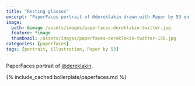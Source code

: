 ```yaml
---
title: "Resting glasses"
excerpt: "PaperFaces portrait of @dereklakin drawn with Paper by 53 on an iPad."
image: 
  path: &image /assets/images/paperfaces-dereklakin-twitter.jpg 
  feature: *image
  thumbnail: /assets/images/paperfaces-dereklakin-twitter-150.jpg
categories: [paperfaces]
tags: [portrait, illustration, Paper by 53]
---
```


PaperFaces portrait of [@dereklakin](https://twitter.com/dereklakin).

{% include_cached boilerplate/paperfaces.md %}
